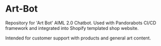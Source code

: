 # Art-Bot

Repository for 'Art Bot' AIML 2.0 Chatbot. Used with Pandorabots CI/CD framework and integrated into Shopify templated shop website. 

Intended for customer support with products and general art content.
